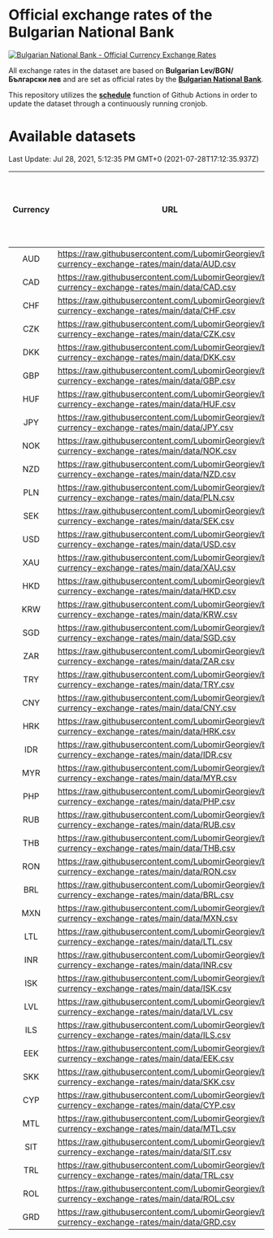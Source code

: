 # Official exchange rates of the Bulgarian National Bank

[![Bulgarian National Bank - Official Currency Exchange Rates](https://github.com/LubomirGeorgiev/bnb-currency-exchange-rates/actions/workflows/update-rates.yml/badge.svg?branch=main)](https://github.com/LubomirGeorgiev/bnb-currency-exchange-rates/actions/workflows/update-rates.yml)

All exchange rates in the dataset are based on **Bulgarian Lev/BGN/Български лев** and are set as official rates by the [**Bulgarian National Bank**](https://www.bnb.bg/Statistics/StExternalSector/StExchangeRates/StERForeignCurrencies/index.htm?toLang=_EN).

This repository utilizes the [**schedule**](https://docs.github.com/en/actions/reference/events-that-trigger-workflows) function of Github Actions in order to update the dataset through a continuously running cronjob.

# Available datasets

<!-- START LINKS (DO NOT EVER FU*ING DELETE THIS COMMENT FOR THE LOVE OF YOUR LIFE!!! IF YOU ARE CURIOS HOW IT WORKS, YOU CAN HAVE A LOOK AT ./src/updateReadme.ts) -->

Last Update: Jul 28, 2021, 5:12:35 PM GMT+0 (2021-07-28T17:12:35.937Z)

| Currency | URL                                                                                             | Number of records | Number of missing days that were filled in |
| :------: | ----------------------------------------------------------------------------------------------- | :---------------: | :----------------------------------------: |
|   AUD    | https://raw.githubusercontent.com/LubomirGeorgiev/bnb-currency-exchange-rates/main/data/AUD.csv |       8195        |                    2519                    |
|   CAD    | https://raw.githubusercontent.com/LubomirGeorgiev/bnb-currency-exchange-rates/main/data/CAD.csv |       8195        |                    2519                    |
|   CHF    | https://raw.githubusercontent.com/LubomirGeorgiev/bnb-currency-exchange-rates/main/data/CHF.csv |       8195        |                    2519                    |
|   CZK    | https://raw.githubusercontent.com/LubomirGeorgiev/bnb-currency-exchange-rates/main/data/CZK.csv |       8195        |                    2519                    |
|   DKK    | https://raw.githubusercontent.com/LubomirGeorgiev/bnb-currency-exchange-rates/main/data/DKK.csv |       8195        |                    2519                    |
|   GBP    | https://raw.githubusercontent.com/LubomirGeorgiev/bnb-currency-exchange-rates/main/data/GBP.csv |       8195        |                    2519                    |
|   HUF    | https://raw.githubusercontent.com/LubomirGeorgiev/bnb-currency-exchange-rates/main/data/HUF.csv |       8195        |                    2519                    |
|   JPY    | https://raw.githubusercontent.com/LubomirGeorgiev/bnb-currency-exchange-rates/main/data/JPY.csv |       8195        |                    2519                    |
|   NOK    | https://raw.githubusercontent.com/LubomirGeorgiev/bnb-currency-exchange-rates/main/data/NOK.csv |       8195        |                    2519                    |
|   NZD    | https://raw.githubusercontent.com/LubomirGeorgiev/bnb-currency-exchange-rates/main/data/NZD.csv |       8195        |                    2519                    |
|   PLN    | https://raw.githubusercontent.com/LubomirGeorgiev/bnb-currency-exchange-rates/main/data/PLN.csv |       8195        |                    2519                    |
|   SEK    | https://raw.githubusercontent.com/LubomirGeorgiev/bnb-currency-exchange-rates/main/data/SEK.csv |       8195        |                    2519                    |
|   USD    | https://raw.githubusercontent.com/LubomirGeorgiev/bnb-currency-exchange-rates/main/data/USD.csv |       8195        |                    2519                    |
|   XAU    | https://raw.githubusercontent.com/LubomirGeorgiev/bnb-currency-exchange-rates/main/data/XAU.csv |       8194        |                    2520                    |
|   HKD    | https://raw.githubusercontent.com/LubomirGeorgiev/bnb-currency-exchange-rates/main/data/HKD.csv |       7893        |                    2428                    |
|   KRW    | https://raw.githubusercontent.com/LubomirGeorgiev/bnb-currency-exchange-rates/main/data/KRW.csv |       7893        |                    2428                    |
|   SGD    | https://raw.githubusercontent.com/LubomirGeorgiev/bnb-currency-exchange-rates/main/data/SGD.csv |       7893        |                    2428                    |
|   ZAR    | https://raw.githubusercontent.com/LubomirGeorgiev/bnb-currency-exchange-rates/main/data/ZAR.csv |       7893        |                    2428                    |
|   TRY    | https://raw.githubusercontent.com/LubomirGeorgiev/bnb-currency-exchange-rates/main/data/TRY.csv |       6383        |                    1966                    |
|   CNY    | https://raw.githubusercontent.com/LubomirGeorgiev/bnb-currency-exchange-rates/main/data/CNY.csv |       6263        |                    1930                    |
|   HRK    | https://raw.githubusercontent.com/LubomirGeorgiev/bnb-currency-exchange-rates/main/data/HRK.csv |       6263        |                    1930                    |
|   IDR    | https://raw.githubusercontent.com/LubomirGeorgiev/bnb-currency-exchange-rates/main/data/IDR.csv |       6263        |                    1930                    |
|   MYR    | https://raw.githubusercontent.com/LubomirGeorgiev/bnb-currency-exchange-rates/main/data/MYR.csv |       6263        |                    1930                    |
|   PHP    | https://raw.githubusercontent.com/LubomirGeorgiev/bnb-currency-exchange-rates/main/data/PHP.csv |       6263        |                    1930                    |
|   RUB    | https://raw.githubusercontent.com/LubomirGeorgiev/bnb-currency-exchange-rates/main/data/RUB.csv |       6263        |                    1930                    |
|   THB    | https://raw.githubusercontent.com/LubomirGeorgiev/bnb-currency-exchange-rates/main/data/THB.csv |       6263        |                    1930                    |
|   RON    | https://raw.githubusercontent.com/LubomirGeorgiev/bnb-currency-exchange-rates/main/data/RON.csv |       6204        |                    1912                    |
|   BRL    | https://raw.githubusercontent.com/LubomirGeorgiev/bnb-currency-exchange-rates/main/data/BRL.csv |       5293        |                    1633                    |
|   MXN    | https://raw.githubusercontent.com/LubomirGeorgiev/bnb-currency-exchange-rates/main/data/MXN.csv |       5293        |                    1633                    |
|   LTL    | https://raw.githubusercontent.com/LubomirGeorgiev/bnb-currency-exchange-rates/main/data/LTL.csv |       5141        |                    1570                    |
|   INR    | https://raw.githubusercontent.com/LubomirGeorgiev/bnb-currency-exchange-rates/main/data/INR.csv |       4924        |                    1517                    |
|   ISK    | https://raw.githubusercontent.com/LubomirGeorgiev/bnb-currency-exchange-rates/main/data/ISK.csv |       4839        |                    1493                    |
|   LVL    | https://raw.githubusercontent.com/LubomirGeorgiev/bnb-currency-exchange-rates/main/data/LVL.csv |       4782        |                    1462                    |
|   ILS    | https://raw.githubusercontent.com/LubomirGeorgiev/bnb-currency-exchange-rates/main/data/ILS.csv |       4198        |                    1296                    |
|   EEK    | https://raw.githubusercontent.com/LubomirGeorgiev/bnb-currency-exchange-rates/main/data/EEK.csv |       3994        |                    1220                    |
|   SKK    | https://raw.githubusercontent.com/LubomirGeorgiev/bnb-currency-exchange-rates/main/data/SKK.csv |       2964        |                    906                     |
|   CYP    | https://raw.githubusercontent.com/LubomirGeorgiev/bnb-currency-exchange-rates/main/data/CYP.csv |       2898        |                    882                     |
|   MTL    | https://raw.githubusercontent.com/LubomirGeorgiev/bnb-currency-exchange-rates/main/data/MTL.csv |       2596        |                    791                     |
|   SIT    | https://raw.githubusercontent.com/LubomirGeorgiev/bnb-currency-exchange-rates/main/data/SIT.csv |       2536        |                    772                     |
|   TRL    | https://raw.githubusercontent.com/LubomirGeorgiev/bnb-currency-exchange-rates/main/data/TRL.csv |       1810        |                    551                     |
|   ROL    | https://raw.githubusercontent.com/LubomirGeorgiev/bnb-currency-exchange-rates/main/data/ROL.csv |       1689        |                    516                     |
|   GRD    | https://raw.githubusercontent.com/LubomirGeorgiev/bnb-currency-exchange-rates/main/data/GRD.csv |        361        |                    109                     |

<!-- END LINKS (DO NOT EVER FU*ING DELETE THIS COMMENT FOR THE LOVE OF YOUR LIFE!!! IF YOU ARE CURIOS HOW IT WORKS, YOU CAN HAVE A LOOK AT ./src/updateReadme.ts) -->
